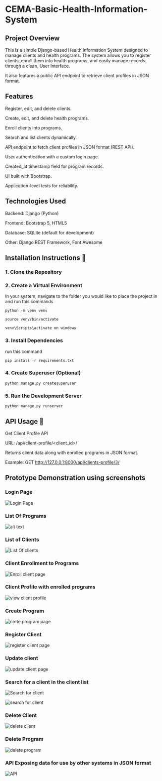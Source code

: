 # CEMA-Basic-Health-Information-System

## Project Overview

This is a simple Django-based Health Information System designed to manage clients and health programs.
The system allows you to register clients, enroll them into health programs, and easily manage records through a clean, User Interface.

It also features a public API endpoint to retrieve client profiles in JSON format.

## Features

Register, edit, and delete clients.

Create, edit, and delete health programs.

Enroll clients into programs.

Search and list clients dynamically.

API endpoint to fetch client profiles in JSON format (REST API).

User authentication with a custom login page.

Created_at timestamp field for program records.

UI built with Bootstrap.

Application-level tests for reliability.

## Technologies Used

Backend: Django (Python)

Frontend: Bootstrap 5, HTML5

Database: SQLite (default for development)

Other: Django REST Framework, Font Awesome

## Installation Instructions 🚀

### 1. Clone the Repository

### 2. Create a Virtual Environment
   In your system, navigate to the folder you would like to place the project in and run this commands
   
    python -m venv venv

    source venv/bin/activate  

    venv\Scripts\activate on windows

### 3. Install Dependencies
   run this command

    pip install -r requirements.txt

### 4. Create Superuser (Optional)
    python manage.py createsuperuser

### 5. Run the Development Server
    python manage.py runserver

## API Usage 📡

Get Client Profile API

URL: /api/client-profile/<client_id>/

Returns client data along with enrolled programs in JSON format.

Example:
GET http://127.0.0.1:8000/api/clients-profile/3/

## Prototype Demonstration using screenshots

### Login Page

![Login Page](Demo/image-4.png)

### List Of Programs

![alt text](Demo/image.png)

### List of Clients

![List Of clients](Demo/image-1.png)

### Client Enrollment to Programs

![Enroll client page](Demo/image-8.png)

### Client Profile with enrolled programs

![view client profile](Demo/image-3.png)

### Create Program

![crete program page](Demo/image-5.png)

### Register Client

![register client page](Demo/image-6.png) 

### Update client

![update client page](Demo/image-7.png)

### Search for a client in the client list

![Search for client](Demo/image-9.png)

![search for client](Demo/image-10.png)

### Delete Client

![delete client](Demo/image-11.png)

### Delete Program

![delete program](Demo/image-12.png)

### API Exposing data for use by other systems in JSON format

![API](Demo/image-13.png)
